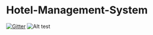 # Hotel-Management-System

[![Gitter](https://badges.gitter.im/Join%20Chat.svg)](https://gitter.im/snoobvn/Hotel-Management-System?utm_source=badge&utm_medium=badge&utm_campaign=pr-badge&utm_content=badge)
![Alt test](https://quyenvinhxuan.files.wordpress.com/2016/01/hotel1.jpg "Title")